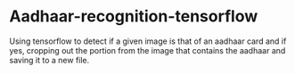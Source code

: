 # Aadhaar-recognition-tensorflow
Using tensorflow to detect if a given image is that of an aadhaar card and if yes, cropping out the portion from the image that contains the aadhaar and saving it to a new file. 
